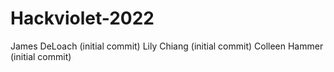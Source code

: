 # Hackviolet-2022
James DeLoach (initial commit)
Lily Chiang (initial commit)
Colleen Hammer (initial commit)